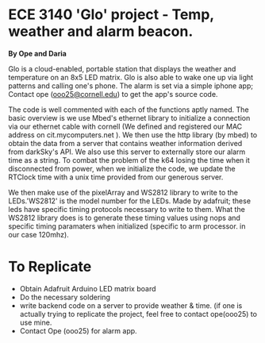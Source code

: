 # ECE 3140 'Glo' project - Temp, weather and alarm beacon.
**By Ope and Daria**

Glo is a cloud-enabled, portable station that displays the weather and temperature on an 8x5 LED matrix. 
Glo is also able to wake one up via light patterns and calling one's phone. The alarm is set via a simple iphone app;
Contact ope (ooo25@cornell.edu) to get the app's source code. 

The code is well commented with each of the functions aptly named. The basic overview is we use Mbed's ethernet library to initialize a connection via our ethernet cable with cornell (We defined and registered our MAC address on cit.mycomputers.net ). We then use the http library (by mbed) to obtain the data from a server that contains weather information derived from darkSky's API. We also use this server to externally store our alarm time as a string. To combat the problem of the k64 losing the time when it disconnected from power, when we initialize the code, we update the RTClock time with a unix time provided from our generous server. 

We then make use of the pixelArray and WS2812 library to write to the LEDs.'WS2812' is the model number for the LEDs. Made by adafruit; these leds have specific timing protocols necessary to write to them. What the WS2812 library does is to generate these timing values using nops and specific timing paramaters when initialized (specific to arm processor. in our case 120mhz).

# To Replicate

  - Obtain Adafruit Arduino LED matrix board
  - Do the necessary soldering
  - write backend code on a server to provide weather & time. (if one is actually trying to replicate the project, feel free to contact ope(ooo25) to use mine. 
  - Contact Ope (ooo25) for alarm app.
